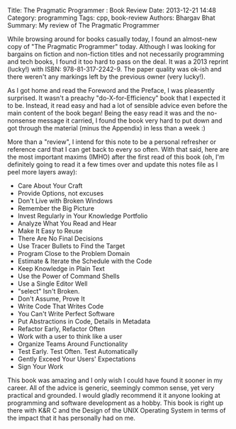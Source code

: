Title: The Pragmatic Programmer : Book Review
Date: 2013-12-21 14:48
Category: programming
Tags: cpp, book-review
Authors: Bhargav Bhat
Summary: My review of The Pragmatic Programmer

While browsing around for books casually today, I found an almost-new copy of "The Pragmatic Programmer" today. Although I was looking for bargains on fiction and non-fiction titles and not necessarily programming and tech books, I found it too hard to pass on the deal. It was a 2013 reprint (lucky!) with ISBN: 978-81-317-2242-9. The paper quality was ok-ish and there weren't any markings left by the previous owner (very lucky!).

As I got home and read the Foreword and the Preface, I was pleasently surprised. It wasn't a preachy "do-X-for-Efficiency" book that I expected it to be. Instead, it read easy and had a lot of sensible advice even before the main content of the book began! Being the easy read it was and the no-nonsense message it carried, I found the book very hard to put down and got through the material (minus the Appendix) in less than a week :)

More than a "review", I intend for this note to be a personal refresher or reference card that I can get back to every so often. With that said, here are the most important maxims (IMHO) after the first read of this book (oh, I'm definitely going to read it a few times over and update this notes file as I peel more layers away):

- Care About Your Craft
- Provide Options, not excuses
- Don't Live with Broken Windows
- Remember the Big Picture
- Invest Regularly in Your Knowledge Portfolio
- Analyze What You Read and Hear
- Make It Easy to Reuse
- There Are No Final Decisions
- Use Tracer Bullets to Find the Target
- Program Close to the Problem Domain
- Estimate & Iterate the Schedule with the Code
- Keep Knowledge in Plain Text
- Use the Power of Command Shells
- Use a Single Editor Well
- "select" Isn't Broken.
- Don't Assume, Prove It
- Write Code That Writes Code
- You Can't Write Perfect Software
- Put Abstractions in Code, Details in Metadata
- Refactor Early, Refactor Often
- Work with a user to think like a user
- Organize Teams Around Functionality
- Test Early. Test Often. Test Automatically
- Gently Exceed Your Users' Expectations
- Sign Your Work

This book was amazing and I only wish I could have found it sooner in my career. All of the advice is generic, seemingly common sense, yet very practical and grounded. I would gladly recommend it it anyone looking at programming and software development as a hobby. This book is right up there with K&R C and the Design of the UNIX Operating System in terms of the impact that it has personally had on me.
